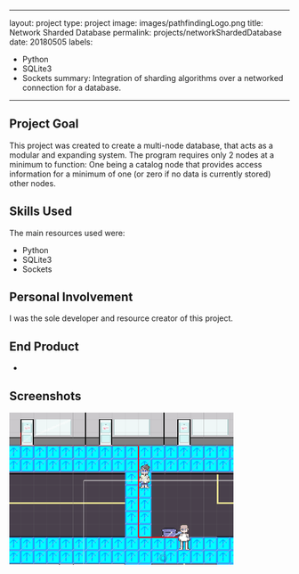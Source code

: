 
---
layout: project
type: project
image: images/pathfindingLogo.png
title: Network Sharded Database
permalink: projects/networkShardedDatabase
date: 20180505
labels:
  - Python
  - SQLite3
  - Sockets
summary: Integration of sharding algorithms over a networked connection for a database.
---


## Project Goal
This project was created to create a multi-node database, that acts as a modular and expanding system. The program requires only 2 nodes at a minimum to function: One being a catalog node that provides access information for a minimum of one (or zero if no data is currently stored) other nodes. 

## Skills Used
  The main resources used were:
  * Python
  * SQLite3
  * Sockets
  
## Personal Involvement
I was the sole developer and resource creator of this project.
  
## End Product

* 

## Screenshots
<img class="ui large rounded image center floated" src="../images/PathfindingExample1.png">


